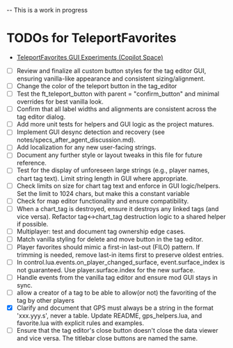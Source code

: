 -- This is a work in progress

# TODOs for TeleportFavorites
- [TeleportFavorites GUI Experiments (Copilot Space)](https://github.com/copilot/spaces/kurtzilla/1)  

<!--
  This file tracks outstanding tasks, design notes, and technical debt for the TeleportFavorites mod.
  Please keep entries concise and actionable. Use checkboxes for task tracking.
  When adding new items, prefer actionable language and reference relevant modules/files if possible.
-->

- [ ] Review and finalize all custom button styles for the tag editor GUI, ensuring vanilla-like appearance and consistent sizing/alignment. 
- [ ] Change the color of the teleport button in the tag_editor
- [ ] Test the ft_teleport_button with parent = "confirm_button" and minimal overrides for best vanilla look.
- [ ] Confirm that all label widths and alignments are consistent across the tag editor dialog.
- [ ] Add more unit tests for helpers and GUI logic as the project matures.
- [ ] Implement GUI desync detection and recovery (see notes/specs_after_agent_discussion.md).
- [ ] Add localization for any new user-facing strings.
- [ ] Document any further style or layout tweaks in this file for future reference.
- [ ] Test for the display of unforeseen large strings (e.g., player names, chart tag text). Limit string length in GUI where appropriate.
- [ ] Check limits on size for chart tag text and enforce in GUI logic/helpers. Set the limit to 1024 chars, but make this a constant variable
- [ ] Check for map editor functionality and ensure compatibility.
- [ ] When a chart_tag is destroyed, ensure it destroys any linked tags (and vice versa). Refactor tag<->chart_tag destruction logic to a shared helper if possible.
- [ ] Multiplayer: test and document tag ownership edge cases.
- [ ] Match vanilla styling for delete and move button in the tag editor.
- [ ] Player favorites should mimic a first-in last-out (FILO) pattern. If trimming is needed, remove last-in items first to preserve oldest entries.
- [ ] In control.lua.events.on_player_changed_surface, event.surface_index is not guaranteed. Use player.surface.index for the new surface.
- [ ] Handle events from the vanilla tag editor and ensure mod GUI stays in sync.
- [ ] allow a creator of a tag to be able to allow(or not) the favoriting of the tag by other players
- [x] Clarify and document that GPS must always be a string in the format 'xxx.yyy.s', never a table. Update README, gps_helpers.lua, and favorite.lua with explicit rules and examples.
- [ ] Ensure that the tag editor's close button doesn't close the data viewer and vice versa. The titlebar close buttons are named the same. 